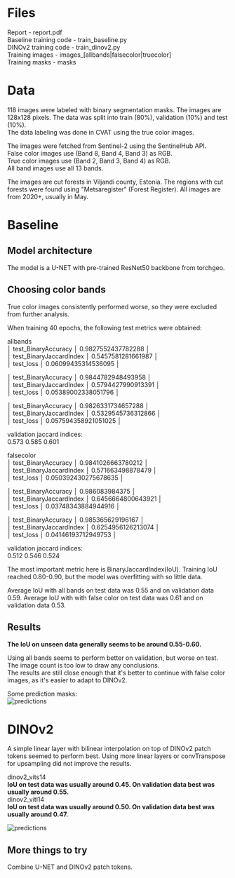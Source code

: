 # Files

Report - report.pdf  
Baseline training code - train\_baseline.py  
DINOv2 training code - train\_dinov2.py  
Training images - images_[allbands|falsecolor|truecolor]  
Training masks - masks  

# Data

118 images were labeled with binary segmentation masks. The images are 128x128 pixels. The data was split into train (80%), validation (10%) and test (10%).  
The data labeling was done in CVAT using the true color images.
  
The images were fetched from Sentinel-2 using the SentinelHub API.  
False color images use (Band 8, Band 4, Band 3) as RGB.  
True color images use (Band 2, Band 3, Band 4) as RGB.  
All band images use all 13 bands.
  
The images are cut forests in Viljandi county, Estonia. The regions with cut forests were found using "Metsaregister" (Forest Register). All images are from 2020+, usually in May.  

# Baseline

## Model architecture

The model is a U-NET with pre-trained ResNet50 backbone from torchgeo.  

## Choosing color bands
True color images consistently performed worse, so they were excluded from further analysis.  
  
When training 40 epochs, the following test metrics were obtained:  
  
allbands  
│    test\_BinaryAccuracy    │    0.9827552437782288     │  
│  test\_BinaryJaccardIndex  │    0.5457581281661987     │  
│         test\_loss         │    0.06099435314536095    │  
  
│    test\_BinaryAccuracy    │    0.9844782948493958     │  
│  test\_BinaryJaccardIndex  │    0.5794427990913391     │  
│         test\_loss         │    0.05389002338051796    │  
  
│    test\_BinaryAccuracy    │    0.9826331734657288     │  
│  test\_BinaryJaccardIndex  │    0.5329545736312866     │  
│         test\_loss         │   0.057594358921051025    │  
  
validation jaccard indices:  
0.573 0.585 0.601  
  
falsecolor  
│    test\_BinaryAccuracy    │    0.9841026663780212     │  
│  test\_BinaryJaccardIndex  │     0.571663498878479     │  
│         test\_loss         │   0.050392430275678635    │  
  
│    test\_BinaryAccuracy    │      0.986083984375       │  
│  test\_BinaryJaccardIndex  │    0.6456664800643921     │  
│         test\_loss         │    0.03748343884944916    │  
  
│    test\_BinaryAccuracy    │     0.985365629196167     │  
│  test\_BinaryJaccardIndex  │    0.6254956126213074     │  
│         test\_loss         │    0.04146193712949753    │  
  
validation jaccard indices:  
0.512 0.546 0.524  
  
The most important metric here is BinaryJaccardIndex(IoU). Training IoU reached 0.80-0.90, but the model was overfitting with so little data.

Average IoU with all bands on test data was 0.55 and on validation data 0.59.
Average IoU with with false color on test data was 0.61 and on validation data 0.53.

## Results
  
**The IoU on unseen data generally seems to be around 0.55-0.60.**  
  
Using all bands seems to perform better on validation, but worse on test. The image count is too low to draw any conclusions.  
The results are still close enough that it's better to continue with false color images, as it's easier to adapt to DINOv2.
  
Some prediction masks:  
![predictions](img/predictions.png)

# DINOv2

A simple linear layer with bilinear interpolation on top of DINOv2 patch tokens seemed to perform best. Using more linear layers or convTranspose for upsampling did not improve the results.  

dinov2\_vits14  
**IoU on test data was usually around 0.45. On validation data best was usually around 0.55.**  
dinov2\_vitl14  
**IoU on test data was usually around 0.50. On validation data best was usually around 0.47.**  
  
![predictions](img/predictions_dino.png)
  
## More things to try
Combine U-NET and DINOv2 patch tokens.
